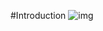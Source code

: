#Introduction
![img](https://github.com/ragha1v/aws3/assets/106020992/4e0c139c-1b14-43ae-8986-156659a8a5f6)
